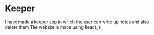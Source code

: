 # Keeper
I have made a keeper app in which the user can write up notes and also delete them 
The website is made using React.js 
